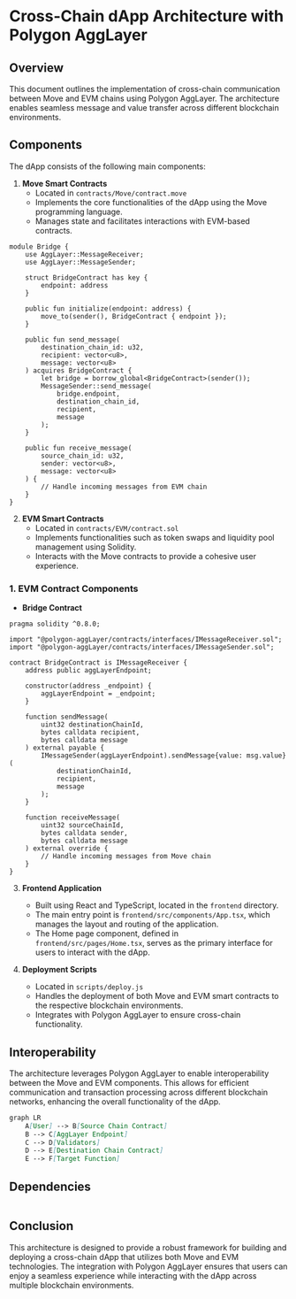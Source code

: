 # Cross-Chain dApp Architecture with Polygon AggLayer

## Overview
This document outlines the implementation of cross-chain communication between Move and EVM chains using Polygon AggLayer. The architecture enables seamless message and value transfer across different blockchain environments.

## Components
The dApp consists of the following main components:

1. **Move Smart Contracts**
   - Located in `contracts/Move/contract.move`
   - Implements the core functionalities of the dApp using the Move programming language.
   - Manages state and facilitates interactions with EVM-based contracts.

```move
module Bridge {
    use AggLayer::MessageReceiver;
    use AggLayer::MessageSender;

    struct BridgeContract has key {
        endpoint: address
    }

    public fun initialize(endpoint: address) {
        move_to(sender(), BridgeContract { endpoint });
    }

    public fun send_message(
        destination_chain_id: u32,
        recipient: vector<u8>,
        message: vector<u8>
    ) acquires BridgeContract {
        let bridge = borrow_global<BridgeContract>(sender());
        MessageSender::send_message(
            bridge.endpoint,
            destination_chain_id,
            recipient,
            message
        );
    }

    public fun receive_message(
        source_chain_id: u32,
        sender: vector<u8>,
        message: vector<u8>
    ) {
        // Handle incoming messages from EVM chain
    }
}
```

2. **EVM Smart Contracts**
   - Located in `contracts/EVM/contract.sol`
   - Implements functionalities such as token swaps and liquidity pool management using Solidity.
   - Interacts with the Move contracts to provide a cohesive user experience.

### 1. EVM Contract Components
- **Bridge Contract**
```solidity
pragma solidity ^0.8.0;

import "@polygon-aggLayer/contracts/interfaces/IMessageReceiver.sol";
import "@polygon-aggLayer/contracts/interfaces/IMessageSender.sol";

contract BridgeContract is IMessageReceiver {
    address public aggLayerEndpoint;
    
    constructor(address _endpoint) {
        aggLayerEndpoint = _endpoint;
    }

    function sendMessage(
        uint32 destinationChainId,
        bytes calldata recipient,
        bytes calldata message
    ) external payable {
        IMessageSender(aggLayerEndpoint).sendMessage{value: msg.value}(
            destinationChainId,
            recipient,
            message
        );
    }

    function receiveMessage(
        uint32 sourceChainId,
        bytes calldata sender,
        bytes calldata message
    ) external override {
        // Handle incoming messages from Move chain
    }
}
```

3. **Frontend Application**
   - Built using React and TypeScript, located in the `frontend` directory.
   - The main entry point is `frontend/src/components/App.tsx`, which manages the layout and routing of the application.
   - The Home page component, defined in `frontend/src/pages/Home.tsx`, serves as the primary interface for users to interact with the dApp.

4. **Deployment Scripts**
   - Located in `scripts/deploy.js`
   - Handles the deployment of both Move and EVM smart contracts to the respective blockchain environments.
   - Integrates with Polygon AggLayer to ensure cross-chain functionality.

## Interoperability
The architecture leverages Polygon AggLayer to enable interoperability between the Move and EVM components. This allows for efficient communication and transaction processing across different blockchain networks, enhancing the overall functionality of the dApp.

```markdown
graph LR
    A[User] --> B[Source Chain Contract]
    B --> C[AggLayer Endpoint]
    C --> D[Validators]
    D --> E[Destination Chain Contract]
    E --> F[Target Function]
```

## Dependencies
```npm i
```

## Conclusion
This architecture is designed to provide a robust framework for building and deploying a cross-chain dApp that utilizes both Move and EVM technologies. The integration with Polygon AggLayer ensures that users can enjoy a seamless experience while interacting with the dApp across multiple blockchain environments.